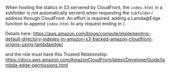 When hosting the statics in S3 servered by CloudFront, the `index.html` in a subfolder
is not automatically serverd when requesting the `subfolder/` address through CloudFront.
An effort is required: adding a Lamda@Edge function to append `index.html` to any request ending in `/`.

Details here:
https://aws.amazon.com/blogs/compute/implementing-default-directory-indexes-in-amazon-s3-backed-amazon-cloudfront-origins-using-lambdaedge/

and the role must have this Trusted Relationship:
https://docs.aws.amazon.com/AmazonCloudFront/latest/DeveloperGuide/lambda-edge-permissions.html
